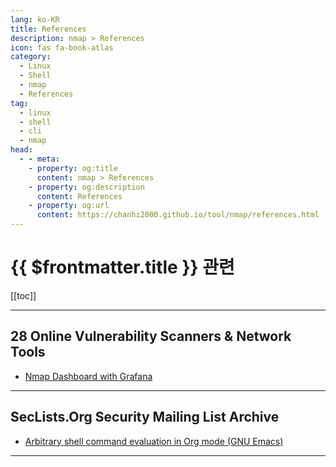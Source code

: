 ```yaml
---
lang: ko-KR
title: References
description: nmap > References
icon: fas fa-book-atlas
category:
  - Linux
  - Shell
  - nmap
  - References
tag:
  - linux
  - shell
  - cli
  - nmap
head:
  - - meta:
    - property: og:title
      content: nmap > References
    - property: og:description
      content: References
    - property: og:url
      content: https://chanhi2000.github.io/tool/nmap/references.html
---
```


# {{ $frontmatter.title }} 관련

[[toc]]

---

## 28 Online Vulnerability Scanners &amp; Network Tools

- [Nmap Dashboard with Grafana](https://hackertarget.com/nmap-dashboard-with-grafana/)

---

## SecLists.Org Security Mailing List Archive

- [Arbitrary shell command evaluation in Org mode (GNU Emacs)](https://seclists.org/oss-sec/2024/q2/296)

---

<TagLinks />